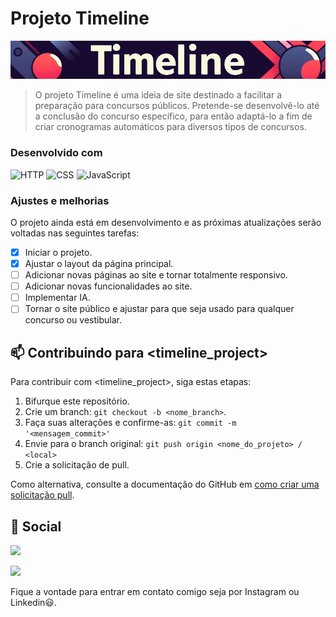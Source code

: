 # Projeto Timeline

<img src="img/readme_banner_timeline.png" alt="reame banner timeline">

> O projeto Timeline é uma ideia de site destinado a facilitar a preparação para concursos públicos. Pretende-se desenvolvê-lo até a conclusão do concurso específico, para então adaptá-lo a fim de criar cronogramas automáticos para diversos tipos de concursos.

### Desenvolvido com
![HTTP](https://img.shields.io/badge/HTML-239120?style=for-the-badge&logo=html5&logoColor=white
)
![CSS](https://img.shields.io/badge/CSS-239120?&style=for-the-badge&logo=css3&logoColor=white
)
![JavaScript](https://img.shields.io/badge/JavaScript-F7DF1E?style=for-the-badge&logo=javascript&logoColor=black
)
### Ajustes e melhorias

O projeto ainda está em desenvolvimento e as próximas atualizações serão voltadas nas seguintes tarefas:

- [x] Iniciar o projeto.
- [x] Ajustar o layout da página principal.
- [ ] Adicionar novas páginas ao site e tornar totalmente responsivo.
- [ ] Adicionar novas funcionalidades ao site.
- [ ] Implementar IA.
- [ ] Tornar o site público e ajustar para que seja usado para qualquer concurso ou vestibular.

## 📫 Contribuindo para <timeline_project>

Para contribuir com <timeline_project>, siga estas etapas:

1. Bifurque este repositório.
2. Crie um branch: `git checkout -b <nome_branch>`.
3. Faça suas alterações e confirme-as: `git commit -m '<mensagem_commit>'`
4. Envie para o branch original: `git push origin <nome_do_projeto> / <local>`
5. Crie a solicitação de pull.

Como alternativa, consulte a documentação do GitHub em [como criar uma solicitação pull](https://help.github.com/en/github/collaborating-with-issues-and-pull-requests/creating-a-pull-request).

## 💬 Social
<a href="https://www.instagram.com/nato.s_/"><img src="https://img.shields.io/badge/Instagram-E4405F?style=for-the-badge&logo=instagram&logoColor=white"></a>

<a href="https://www.linkedin.com/in/carlos-fujimoto-9098741b7/"><img src="https://img.shields.io/badge/LinkedIn-0077B5?style=for-the-badge&logo=linkedin&logoColor=white"></a>

Fique a vontade para entrar em contato comigo seja por Instagram ou Linkedin😃.